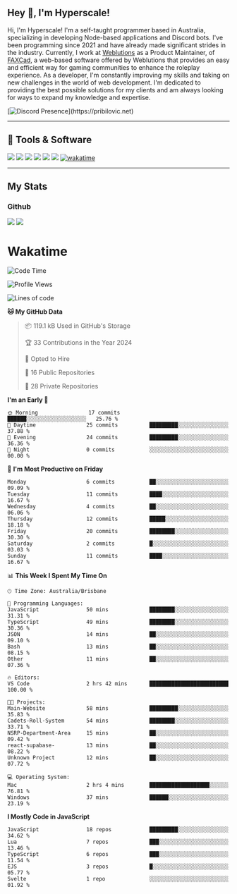## Hey 👋, I'm Hyperscale!

Hi, I'm Hyperscale! I'm a self-taught programmer based in Australia, specializing in developing Node-based applications and Discord bots. I've been programming since 2021 and have already made significant strides in the industry. Currently, I work at [Weblutions](https://weblutions.com) as a Product Maintainer, of [FAXCad](https://weblutions.com/store/faxcad), a web-based software offered by Weblutions that provides an easy and efficient way for gaming communities to enhance the roleplay experience. As a developer, I'm constantly improving my skills and taking on new challenges in the world of web development. I'm dedicated to providing the best possible solutions for my clients and am always looking for ways to expand my knowledge and expertise.

[![Discord Presence](https://lanyard.cnrad.dev/api/906061699562475581?=idleMessage=:Just%Chillin%With%My%Kangaroo!)](https://pribilovic.net)

<p align="center">
<a href="https://github.com/Hyperscale1">
</a>
</p>

---
## 🔧 Tools & Software
![](https://img.shields.io/badge/HTML5-E34F26?style=for-the-badge&logo=html5&logoColor=white) ![](https://img.shields.io/badge/CSS3-1572B6?style=for-the-badge&logo=css3&logoColor=white) ![](https://img.shields.io/badge/MySQL-005C84?style=for-the-badge&logo=mysql&logoColor=white) ![](https://img.shields.io/badge/Ubuntu-E95420?style=for-the-badge&logo=ubuntu&logoColor=white) ![](https://img.shields.io/badge/JavaScript-F7DF1E?style=for-the-badge&logo=javascript&logoColor=black) ![](	https://img.shields.io/badge/Node.js-43853D?style=for-the-badge&logo=node.js&logoColor=white) [![wakatime](https://wakatime.com/badge/user/6e098b16-30e8-493e-bf77-598fafbb912d.svg?style=for-the-badge)](https://wakatime.com/@6e098b16-30e8-493e-bf77-598fafbb912d)


---
## My Stats

### Github
![](https://github-readme-stats.vercel.app/api?username=Hyperscale1&theme=blue-green)
![](https://github-readme-stats.vercel.app/api/top-langs/?username=Hyperscale1&theme=blue-green)

# Wakatime
<!--START_SECTION:waka-->
![Code Time](http://img.shields.io/badge/Code%20Time-696%20hrs%2031%20mins-blue)

![Profile Views](http://img.shields.io/badge/Profile%20Views-0-blue)

![Lines of code](https://img.shields.io/badge/From%20Hello%20World%20I%27ve%20Written-221.3%20thousand%20lines%20of%20code-blue)

**🐱 My GitHub Data** 

> 📦 119.1 kB Used in GitHub's Storage 
 > 
> 🏆 33 Contributions in the Year 2024
 > 
> 💼 Opted to Hire
 > 
> 📜 16 Public Repositories 
 > 
> 🔑 28 Private Repositories 
 > 
**I'm an Early 🐤** 

```text
🌞 Morning                17 commits          ██████░░░░░░░░░░░░░░░░░░░   25.76 % 
🌆 Daytime                25 commits          █████████░░░░░░░░░░░░░░░░   37.88 % 
🌃 Evening                24 commits          █████████░░░░░░░░░░░░░░░░   36.36 % 
🌙 Night                  0 commits           ░░░░░░░░░░░░░░░░░░░░░░░░░   00.00 % 
```
📅 **I'm Most Productive on Friday** 

```text
Monday                   6 commits           ██░░░░░░░░░░░░░░░░░░░░░░░   09.09 % 
Tuesday                  11 commits          ████░░░░░░░░░░░░░░░░░░░░░   16.67 % 
Wednesday                4 commits           ██░░░░░░░░░░░░░░░░░░░░░░░   06.06 % 
Thursday                 12 commits          █████░░░░░░░░░░░░░░░░░░░░   18.18 % 
Friday                   20 commits          ████████░░░░░░░░░░░░░░░░░   30.30 % 
Saturday                 2 commits           █░░░░░░░░░░░░░░░░░░░░░░░░   03.03 % 
Sunday                   11 commits          ████░░░░░░░░░░░░░░░░░░░░░   16.67 % 
```


📊 **This Week I Spent My Time On** 

```text
🕑︎ Time Zone: Australia/Brisbane

💬 Programming Languages: 
JavaScript               50 mins             ████████░░░░░░░░░░░░░░░░░   31.31 % 
TypeScript               49 mins             ████████░░░░░░░░░░░░░░░░░   30.36 % 
JSON                     14 mins             ██░░░░░░░░░░░░░░░░░░░░░░░   09.10 % 
Bash                     13 mins             ██░░░░░░░░░░░░░░░░░░░░░░░   08.15 % 
Other                    11 mins             ██░░░░░░░░░░░░░░░░░░░░░░░   07.36 % 

🔥 Editors: 
VS Code                  2 hrs 42 mins       █████████████████████████   100.00 % 

🐱‍💻 Projects: 
Main-Website             58 mins             █████████░░░░░░░░░░░░░░░░   35.83 % 
Cadets-Roll-System       54 mins             ████████░░░░░░░░░░░░░░░░░   33.71 % 
NSRP-Department-Area     15 mins             ██░░░░░░░░░░░░░░░░░░░░░░░   09.42 % 
react-supabase-          13 mins             ██░░░░░░░░░░░░░░░░░░░░░░░   08.22 % 
Unknown Project          12 mins             ██░░░░░░░░░░░░░░░░░░░░░░░   07.72 % 

💻 Operating System: 
Mac                      2 hrs 4 mins        ███████████████████░░░░░░   76.81 % 
Windows                  37 mins             ██████░░░░░░░░░░░░░░░░░░░   23.19 % 
```

**I Mostly Code in JavaScript** 

```text
JavaScript               18 repos            █████████░░░░░░░░░░░░░░░░   34.62 % 
Lua                      7 repos             ███░░░░░░░░░░░░░░░░░░░░░░   13.46 % 
TypeScript               6 repos             ███░░░░░░░░░░░░░░░░░░░░░░   11.54 % 
EJS                      3 repos             █░░░░░░░░░░░░░░░░░░░░░░░░   05.77 % 
Svelte                   1 repo              ░░░░░░░░░░░░░░░░░░░░░░░░░   01.92 % 
```




<!--END_SECTION:waka-->